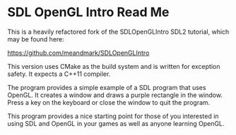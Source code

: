 SDL OpenGL Intro Read Me
========================

This is a heavily refactored fork of the SDLOpenGLIntro SDL2 tutorial, which
may be found here:

https://github.com/meandmark/SDLOpenGLIntro

This version uses CMake as the build system and is written for exception safety. It expects a C++11 compiler.

The program provides a simple example of a SDL program that uses OpenGL. It
creates a window and draws a purple rectangle in the window. Press a key on the
keyboard or close the window to quit the program.

This program provides a nice starting point for those of you interested in
using SDL and OpenGL in your games as well as anyone learning OpenGL.

